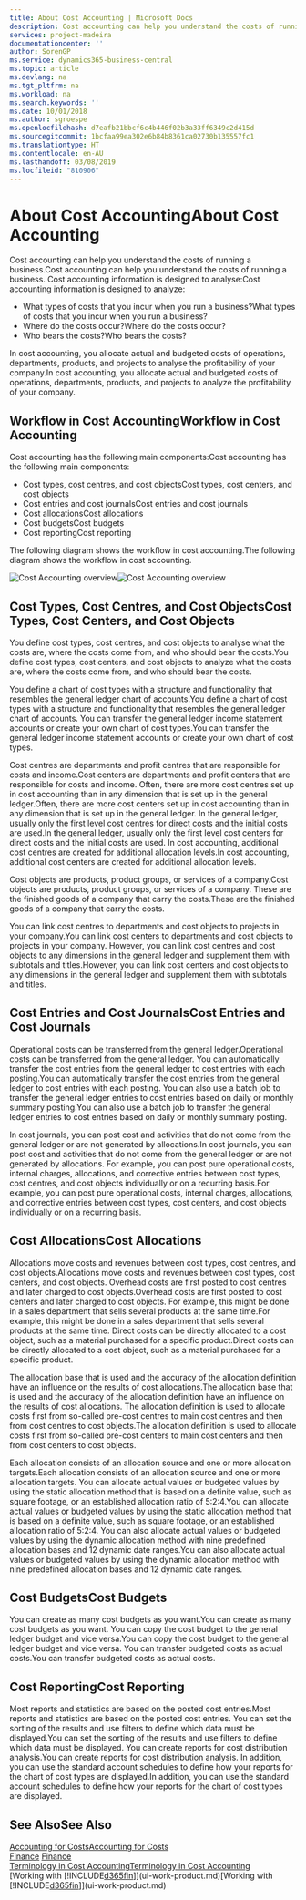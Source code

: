 ```yaml
---
title: About Cost Accounting | Microsoft Docs
description: Cost accounting can help you understand the costs of running a business.
services: project-madeira
documentationcenter: ''
author: SorenGP
ms.service: dynamics365-business-central
ms.topic: article
ms.devlang: na
ms.tgt_pltfrm: na
ms.workload: na
ms.search.keywords: ''
ms.date: 10/01/2018
ms.author: sgroespe
ms.openlocfilehash: d7eafb21bbcf6c4b446f02b3a33ff6349c2d415d
ms.sourcegitcommit: 1bcfaa99ea302e6b84b8361ca02730b135557fc1
ms.translationtype: HT
ms.contentlocale: en-AU
ms.lasthandoff: 03/08/2019
ms.locfileid: "810906"
---
```

# <a name="about-cost-accounting"></a><span data-ttu-id="a1dd8-103">About Cost Accounting</span><span class="sxs-lookup"><span data-stu-id="a1dd8-103">About Cost Accounting</span></span>
<span data-ttu-id="a1dd8-104">Cost accounting can help you understand the costs of running a business.</span><span class="sxs-lookup"><span data-stu-id="a1dd8-104">Cost accounting can help you understand the costs of running a business.</span></span> <span data-ttu-id="a1dd8-105">Cost accounting information is designed to analyse:</span><span class="sxs-lookup"><span data-stu-id="a1dd8-105">Cost accounting information is designed to analyze:</span></span>  

-   <span data-ttu-id="a1dd8-106">What types of costs that you incur when you run a business?</span><span class="sxs-lookup"><span data-stu-id="a1dd8-106">What types of costs that you incur when you run a business?</span></span>  
-   <span data-ttu-id="a1dd8-107">Where do the costs occur?</span><span class="sxs-lookup"><span data-stu-id="a1dd8-107">Where do the costs occur?</span></span>  
-   <span data-ttu-id="a1dd8-108">Who bears the costs?</span><span class="sxs-lookup"><span data-stu-id="a1dd8-108">Who bears the costs?</span></span>  

<span data-ttu-id="a1dd8-109">In cost accounting, you allocate actual and budgeted costs of operations, departments, products, and projects to analyse the profitability of your company.</span><span class="sxs-lookup"><span data-stu-id="a1dd8-109">In cost accounting, you allocate actual and budgeted costs of operations, departments, products, and projects to analyze the profitability of your company.</span></span>  

## <a name="workflow-in-cost-accounting"></a><span data-ttu-id="a1dd8-110">Workflow in Cost Accounting</span><span class="sxs-lookup"><span data-stu-id="a1dd8-110">Workflow in Cost Accounting</span></span>  
<span data-ttu-id="a1dd8-111">Cost accounting has the following main components:</span><span class="sxs-lookup"><span data-stu-id="a1dd8-111">Cost accounting has the following main components:</span></span>  

-   <span data-ttu-id="a1dd8-112">Cost types, cost centres, and cost objects</span><span class="sxs-lookup"><span data-stu-id="a1dd8-112">Cost types, cost centers, and cost objects</span></span>  
-   <span data-ttu-id="a1dd8-113">Cost entries and cost journals</span><span class="sxs-lookup"><span data-stu-id="a1dd8-113">Cost entries and cost journals</span></span>  
-   <span data-ttu-id="a1dd8-114">Cost allocations</span><span class="sxs-lookup"><span data-stu-id="a1dd8-114">Cost allocations</span></span>  
-   <span data-ttu-id="a1dd8-115">Cost budgets</span><span class="sxs-lookup"><span data-stu-id="a1dd8-115">Cost budgets</span></span>
-   <span data-ttu-id="a1dd8-116">Cost reporting</span><span class="sxs-lookup"><span data-stu-id="a1dd8-116">Cost reporting</span></span>  

<span data-ttu-id="a1dd8-117">The following diagram shows the workflow in cost accounting.</span><span class="sxs-lookup"><span data-stu-id="a1dd8-117">The following diagram shows the workflow in cost accounting.</span></span>  

<span data-ttu-id="a1dd8-118">![Cost Accounting overview](media/costaccountingoverview.png "CostAccountingOverview")</span><span class="sxs-lookup"><span data-stu-id="a1dd8-118">![Cost Accounting overview](media/costaccountingoverview.png "CostAccountingOverview")</span></span>  

## <a name="cost-types-cost-centers-and-cost-objects"></a><span data-ttu-id="a1dd8-119">Cost Types, Cost Centres, and Cost Objects</span><span class="sxs-lookup"><span data-stu-id="a1dd8-119">Cost Types, Cost Centers, and Cost Objects</span></span>  
<span data-ttu-id="a1dd8-120">You define cost types, cost centres, and cost objects to analyse what the costs are, where the costs come from, and who should bear the costs.</span><span class="sxs-lookup"><span data-stu-id="a1dd8-120">You define cost types, cost centers, and cost objects to analyze what the costs are, where the costs come from, and who should bear the costs.</span></span>  

<span data-ttu-id="a1dd8-121">You define a chart of cost types with a structure and functionality that resembles the general ledger chart of accounts.</span><span class="sxs-lookup"><span data-stu-id="a1dd8-121">You define a chart of cost types with a structure and functionality that resembles the general ledger chart of accounts.</span></span> <span data-ttu-id="a1dd8-122">You can transfer the general ledger income statement accounts or create your own chart of cost types.</span><span class="sxs-lookup"><span data-stu-id="a1dd8-122">You can transfer the general ledger income statement accounts or create your own chart of cost types.</span></span>  

<span data-ttu-id="a1dd8-123">Cost centres are departments and profit centres that are responsible for costs and income.</span><span class="sxs-lookup"><span data-stu-id="a1dd8-123">Cost centers are departments and profit centers that are responsible for costs and income.</span></span> <span data-ttu-id="a1dd8-124">Often, there are more cost centres set up in cost accounting than in any dimension that is set up in the general ledger.</span><span class="sxs-lookup"><span data-stu-id="a1dd8-124">Often, there are more cost centers set up in cost accounting than in any dimension that is set up in the general ledger.</span></span> <span data-ttu-id="a1dd8-125">In the general ledger, usually only the first level cost centres for direct costs and the initial costs are used.</span><span class="sxs-lookup"><span data-stu-id="a1dd8-125">In the general ledger, usually only the first level cost centers for direct costs and the initial costs are used.</span></span> <span data-ttu-id="a1dd8-126">In cost accounting, additional cost centres are created for additional allocation levels.</span><span class="sxs-lookup"><span data-stu-id="a1dd8-126">In cost accounting, additional cost centers are created for additional allocation levels.</span></span>  

<span data-ttu-id="a1dd8-127">Cost objects are products, product groups, or services of a company.</span><span class="sxs-lookup"><span data-stu-id="a1dd8-127">Cost objects are products, product groups, or services of a company.</span></span> <span data-ttu-id="a1dd8-128">These are the finished goods of a company that carry the costs.</span><span class="sxs-lookup"><span data-stu-id="a1dd8-128">These are the finished goods of a company that carry the costs.</span></span>  

<span data-ttu-id="a1dd8-129">You can link cost centres to departments and cost objects to projects in your company.</span><span class="sxs-lookup"><span data-stu-id="a1dd8-129">You can link cost centers to departments and cost objects to projects in your company.</span></span> <span data-ttu-id="a1dd8-130">However, you can link cost centres and cost objects to any dimensions in the general ledger and supplement them with subtotals and titles.</span><span class="sxs-lookup"><span data-stu-id="a1dd8-130">However, you can link cost centers and cost objects to any dimensions in the general ledger and supplement them with subtotals and titles.</span></span>  

## <a name="cost-entries-and-cost-journals"></a><span data-ttu-id="a1dd8-131">Cost Entries and Cost Journals</span><span class="sxs-lookup"><span data-stu-id="a1dd8-131">Cost Entries and Cost Journals</span></span>  
<span data-ttu-id="a1dd8-132">Operational costs can be transferred from the general ledger.</span><span class="sxs-lookup"><span data-stu-id="a1dd8-132">Operational costs can be transferred from the general ledger.</span></span> <span data-ttu-id="a1dd8-133">You can automatically transfer the cost entries from the general ledger to cost entries with each posting.</span><span class="sxs-lookup"><span data-stu-id="a1dd8-133">You can automatically transfer the cost entries from the general ledger to cost entries with each posting.</span></span> <span data-ttu-id="a1dd8-134">You can also use a batch job to transfer the general ledger entries to cost entries based on daily or monthly summary posting.</span><span class="sxs-lookup"><span data-stu-id="a1dd8-134">You can also use a batch job to transfer the general ledger entries to cost entries based on daily or monthly summary posting.</span></span>  

<span data-ttu-id="a1dd8-135">In cost journals, you can post cost and activities that do not come from the general ledger or are not generated by allocations.</span><span class="sxs-lookup"><span data-stu-id="a1dd8-135">In cost journals, you can post cost and activities that do not come from the general ledger or are not generated by allocations.</span></span> <span data-ttu-id="a1dd8-136">For example, you can post pure operational costs, internal charges, allocations, and corrective entries between cost types, cost centres, and cost objects individually or on a recurring basis.</span><span class="sxs-lookup"><span data-stu-id="a1dd8-136">For example, you can post pure operational costs, internal charges, allocations, and corrective entries between cost types, cost centers, and cost objects individually or on a recurring basis.</span></span>  

## <a name="cost-allocations"></a><span data-ttu-id="a1dd8-137">Cost Allocations</span><span class="sxs-lookup"><span data-stu-id="a1dd8-137">Cost Allocations</span></span>  
<span data-ttu-id="a1dd8-138">Allocations move costs and revenues between cost types, cost centres, and cost objects.</span><span class="sxs-lookup"><span data-stu-id="a1dd8-138">Allocations move costs and revenues between cost types, cost centers, and cost objects.</span></span> <span data-ttu-id="a1dd8-139">Overhead costs are first posted to cost centres and later charged to cost objects.</span><span class="sxs-lookup"><span data-stu-id="a1dd8-139">Overhead costs are first posted to cost centers and later charged to cost objects.</span></span> <span data-ttu-id="a1dd8-140">For example, this might be done in a sales department that sells several products at the same time.</span><span class="sxs-lookup"><span data-stu-id="a1dd8-140">For example, this might be done in a sales department that sells several products at the same time.</span></span> <span data-ttu-id="a1dd8-141">Direct costs can be directly allocated to a cost object, such as a material purchased for a specific product.</span><span class="sxs-lookup"><span data-stu-id="a1dd8-141">Direct costs can be directly allocated to a cost object, such as a material purchased for a specific product.</span></span>  

<span data-ttu-id="a1dd8-142">The allocation base that is used and the accuracy of the allocation definition have an influence on the results of cost allocations.</span><span class="sxs-lookup"><span data-stu-id="a1dd8-142">The allocation base that is used and the accuracy of the allocation definition have an influence on the results of cost allocations.</span></span> <span data-ttu-id="a1dd8-143">The allocation definition is used to allocate costs first from so-called pre-cost centres to main cost centres and then from cost centres to cost objects.</span><span class="sxs-lookup"><span data-stu-id="a1dd8-143">The allocation definition is used to allocate costs first from so-called pre-cost centers to main cost centers and then from cost centers to cost objects.</span></span>  

<span data-ttu-id="a1dd8-144">Each allocation consists of an allocation source and one or more allocation targets.</span><span class="sxs-lookup"><span data-stu-id="a1dd8-144">Each allocation consists of an allocation source and one or more allocation targets.</span></span> <span data-ttu-id="a1dd8-145">You can allocate actual values or budgeted values by using the static allocation method that is based on a definite value, such as square footage, or an established allocation ratio of 5:2:4.</span><span class="sxs-lookup"><span data-stu-id="a1dd8-145">You can allocate actual values or budgeted values by using the static allocation method that is based on a definite value, such as square footage, or an established allocation ratio of 5:2:4.</span></span> <span data-ttu-id="a1dd8-146">You can also allocate actual values or budgeted values by using the dynamic allocation method with nine predefined allocation bases and 12 dynamic date ranges.</span><span class="sxs-lookup"><span data-stu-id="a1dd8-146">You can also allocate actual values or budgeted values by using the dynamic allocation method with nine predefined allocation bases and 12 dynamic date ranges.</span></span>  

## <a name="cost-budgets"></a><span data-ttu-id="a1dd8-147">Cost Budgets</span><span class="sxs-lookup"><span data-stu-id="a1dd8-147">Cost Budgets</span></span>  
<span data-ttu-id="a1dd8-148">You can create as many cost budgets as you want.</span><span class="sxs-lookup"><span data-stu-id="a1dd8-148">You can create as many cost budgets as you want.</span></span> <span data-ttu-id="a1dd8-149">You can copy the cost budget to the general ledger budget and vice versa.</span><span class="sxs-lookup"><span data-stu-id="a1dd8-149">You can copy the cost budget to the general ledger budget and vice versa.</span></span> <span data-ttu-id="a1dd8-150">You can transfer budgeted costs as actual costs.</span><span class="sxs-lookup"><span data-stu-id="a1dd8-150">You can transfer budgeted costs as actual costs.</span></span>  

## <a name="cost-reporting"></a><span data-ttu-id="a1dd8-151">Cost Reporting</span><span class="sxs-lookup"><span data-stu-id="a1dd8-151">Cost Reporting</span></span>  
<span data-ttu-id="a1dd8-152">Most reports and statistics are based on the posted cost entries.</span><span class="sxs-lookup"><span data-stu-id="a1dd8-152">Most reports and statistics are based on the posted cost entries.</span></span> <span data-ttu-id="a1dd8-153">You can set the sorting of the results and use filters to define which data must be displayed.</span><span class="sxs-lookup"><span data-stu-id="a1dd8-153">You can set the sorting of the results and use filters to define which data must be displayed.</span></span> <span data-ttu-id="a1dd8-154">You can create reports for cost distribution analysis.</span><span class="sxs-lookup"><span data-stu-id="a1dd8-154">You can create reports for cost distribution analysis.</span></span> <span data-ttu-id="a1dd8-155">In addition, you can use the standard account schedules to define how your reports for the chart of cost types are displayed.</span><span class="sxs-lookup"><span data-stu-id="a1dd8-155">In addition, you can use the standard account schedules to define how your reports for the chart of cost types are displayed.</span></span>  

## <a name="see-also"></a><span data-ttu-id="a1dd8-156">See Also</span><span class="sxs-lookup"><span data-stu-id="a1dd8-156">See Also</span></span>  
 [<span data-ttu-id="a1dd8-157">Accounting for Costs</span><span class="sxs-lookup"><span data-stu-id="a1dd8-157">Accounting for Costs</span></span>](finance-manage-cost-accounting.md)  
 <span data-ttu-id="a1dd8-158">[Finance](finance.md) </span><span class="sxs-lookup"><span data-stu-id="a1dd8-158">[Finance](finance.md) </span></span>  
 [<span data-ttu-id="a1dd8-159">Terminology in Cost Accounting</span><span class="sxs-lookup"><span data-stu-id="a1dd8-159">Terminology in Cost Accounting</span></span>](finance-terminology-in-cost-accounting.md)  
 <span data-ttu-id="a1dd8-160">[Working with [!INCLUDE[d365fin](includes/d365fin_md.md)]](ui-work-product.md)</span><span class="sxs-lookup"><span data-stu-id="a1dd8-160">[Working with [!INCLUDE[d365fin](includes/d365fin_md.md)]](ui-work-product.md)</span></span>
